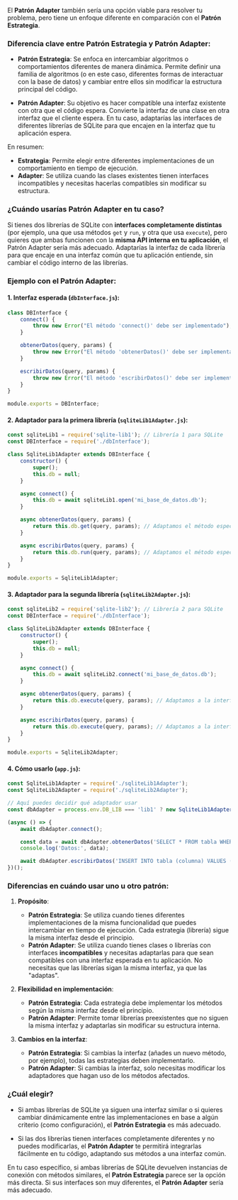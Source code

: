 El **Patrón Adapter** también sería una opción viable para resolver tu problema, pero tiene un enfoque diferente en comparación con el **Patrón Estrategia**.

### Diferencia clave entre **Patrón Estrategia** y **Patrón Adapter**:

- **Patrón Estrategia**: Se enfoca en intercambiar algoritmos o comportamientos diferentes de manera dinámica. Permite definir una familia de algoritmos (o en este caso, diferentes formas de interactuar con la base de datos) y cambiar entre ellos sin modificar la estructura principal del código.
  
- **Patrón Adapter**: Su objetivo es hacer compatible una interfaz existente con otra que el código espera. Convierte la interfaz de una clase en otra interfaz que el cliente espera. En tu caso, adaptarías las interfaces de diferentes librerías de SQLite para que encajen en la interfaz que tu aplicación espera.

En resumen:
- **Estrategia**: Permite elegir entre diferentes implementaciones de un comportamiento en tiempo de ejecución.
- **Adapter**: Se utiliza cuando las clases existentes tienen interfaces incompatibles y necesitas hacerlas compatibles sin modificar su estructura.

### ¿Cuándo usarías **Patrón Adapter** en tu caso?

Si tienes dos librerías de SQLite con **interfaces completamente distintas** (por ejemplo, una que usa métodos `get` y `run`, y otra que usa `execute`), pero quieres que ambas funcionen con la **misma API interna en tu aplicación**, el Patrón Adapter sería más adecuado. Adaptarías la interfaz de cada librería para que encaje en una interfaz común que tu aplicación entiende, sin cambiar el código interno de las librerías.

### Ejemplo con el **Patrón Adapter**:

#### 1. **Interfaz esperada** (`dbInterface.js`):
```javascript
class DBInterface {
    connect() {
        throw new Error("El método 'connect()' debe ser implementado");
    }

    obtenerDatos(query, params) {
        throw new Error("El método 'obtenerDatos()' debe ser implementado");
    }

    escribirDatos(query, params) {
        throw new Error("El método 'escribirDatos()' debe ser implementado");
    }
}

module.exports = DBInterface;
```

#### 2. **Adaptador para la primera librería** (`sqliteLib1Adapter.js`):
```javascript
const sqliteLib1 = require('sqlite-lib1'); // Librería 1 para SQLite
const DBInterface = require('./dbInterface');

class SqliteLib1Adapter extends DBInterface {
    constructor() {
        super();
        this.db = null;
    }

    async connect() {
        this.db = await sqliteLib1.open('mi_base_de_datos.db');
    }

    async obtenerDatos(query, params) {
        return this.db.get(query, params); // Adaptamos el método específico a la interfaz común
    }

    async escribirDatos(query, params) {
        return this.db.run(query, params); // Adaptamos el método específico a la interfaz común
    }
}

module.exports = SqliteLib1Adapter;
```

#### 3. **Adaptador para la segunda librería** (`sqliteLib2Adapter.js`):
```javascript
const sqliteLib2 = require('sqlite-lib2'); // Librería 2 para SQLite
const DBInterface = require('./dbInterface');

class SqliteLib2Adapter extends DBInterface {
    constructor() {
        super();
        this.db = null;
    }

    async connect() {
        this.db = await sqliteLib2.connect('mi_base_de_datos.db');
    }

    async obtenerDatos(query, params) {
        return this.db.execute(query, params); // Adaptamos a la interfaz común
    }

    async escribirDatos(query, params) {
        return this.db.execute(query, params); // Adaptamos a la interfaz común
    }
}

module.exports = SqliteLib2Adapter;
```

#### 4. **Cómo usarlo** (`app.js`):
```javascript
const SqliteLib1Adapter = require('./sqliteLib1Adapter');
const SqliteLib2Adapter = require('./sqliteLib2Adapter');

// Aquí puedes decidir qué adaptador usar
const dbAdapter = process.env.DB_LIB === 'lib1' ? new SqliteLib1Adapter() : new SqliteLib2Adapter();

(async () => {
    await dbAdapter.connect();

    const data = await dbAdapter.obtenerDatos('SELECT * FROM tabla WHERE id = ?', [1]);
    console.log('Datos:', data);

    await dbAdapter.escribirDatos('INSERT INTO tabla (columna) VALUES (?)', ['valor']);
})();
```

### **Diferencias en cuándo usar uno u otro patrón**:

1. **Propósito**:
   - **Patrón Estrategia**: Se utiliza cuando tienes diferentes implementaciones de la misma funcionalidad que puedes intercambiar en tiempo de ejecución. Cada estrategia (librería) sigue la misma interfaz desde el principio.
   - **Patrón Adapter**: Se utiliza cuando tienes clases o librerías con interfaces **incompatibles** y necesitas adaptarlas para que sean compatibles con una interfaz esperada en tu aplicación. No necesitas que las librerías sigan la misma interfaz, ya que las "adaptas".

2. **Flexibilidad en implementación**:
   - **Patrón Estrategia**: Cada estrategia debe implementar los métodos según la misma interfaz desde el principio.
   - **Patrón Adapter**: Permite tomar librerías preexistentes que no siguen la misma interfaz y adaptarlas sin modificar su estructura interna.

3. **Cambios en la interfaz**:
   - **Patrón Estrategia**: Si cambias la interfaz (añades un nuevo método, por ejemplo), todas las estrategias deben implementarlo.
   - **Patrón Adapter**: Si cambias la interfaz, solo necesitas modificar los adaptadores que hagan uso de los métodos afectados.

### ¿Cuál elegir?

- Si ambas librerías de SQLite ya siguen una interfaz similar o si quieres cambiar dinámicamente entre las implementaciones en base a algún criterio (como configuración), el **Patrón Estrategia** es más adecuado.
  
- Si las dos librerías tienen interfaces completamente diferentes y no puedes modificarlas, el **Patrón Adapter** te permitirá integrarlas fácilmente en tu código, adaptando sus métodos a una interfaz común.

En tu caso específico, si ambas librerías de SQLite devuelven instancias de conexión con métodos similares, el **Patrón Estrategia** parece ser la opción más directa. Si sus interfaces son muy diferentes, el **Patrón Adapter** sería más adecuado.